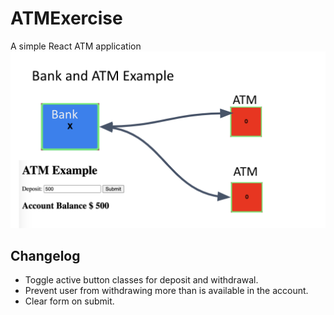 # ATMExercise
A simple React ATM application
<img src="./atm.png" />

## Changelog
- Toggle active button classes for deposit and withdrawal.
- Prevent user from withdrawing more than is available in the account.
- Clear form on submit.